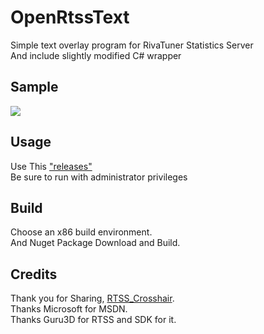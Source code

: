 # OpenRtssText
Simple text overlay program for RivaTuner Statistics Server <br/>
And include slightly modified C# wrapper <br/>
## Sample
![](sample.gif)
## Usage
Use This ["releases"](https://github.com/always-awaken/OpenRtssText/releases) <br/>
Be sure to run with administrator privileges <br/>
## Build
Choose an x86 build environment. <br/>
And Nuget Package Download and Build. <br/>
## Credits
Thank you for Sharing, [RTSS_Crosshair](https://github.com/RecursiveLife/RTSS_Crosshair). <br/>
Thanks Microsoft for MSDN. <br/>
Thanks Guru3D for RTSS and SDK for it. <br/>
